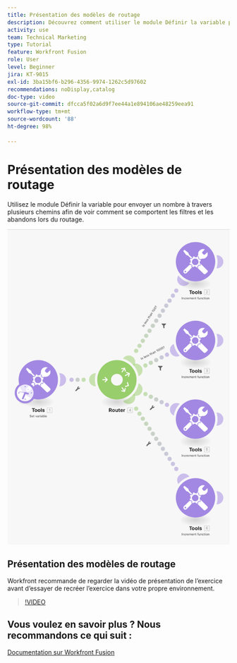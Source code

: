 ```yaml
---
title: Présentation des modèles de routage
description: Découvrez comment utiliser le module Définir la variable pour envoyer un nombre à travers plusieurs chemins afin de voir comment les filtres et les abandons se comportent dans  [!DNL Adobe Workfront Fusion].
activity: use
team: Technical Marketing
type: Tutorial
feature: Workfront Fusion
role: User
level: Beginner
jira: KT-9015
exl-id: 3ba15bf6-b296-4356-9974-1262c5d97602
recommendations: noDisplay,catalog
doc-type: video
source-git-commit: dfcca5f02a6d9f7ee44a1e894106ae48259eea91
workflow-type: tm+mt
source-wordcount: '88'
ht-degree: 98%

---
```


# Présentation des modèles de routage

Utilisez le module Définir la variable pour envoyer un nombre à travers plusieurs chemins afin de voir comment se comportent les filtres et les abandons lors du routage.

![Image du scénario Fusion](assets/universal-connectors-and-routing-7.png)

## Présentation des modèles de routage

Workfront recommande de regarder la vidéo de présentation de l’exercice avant d’essayer de recréer l’exercice dans votre propre environnement.

>[!VIDEO](https://video.tv.adobe.com/v/335274/?quality=12&learn=on&enablevpops)


## Vous voulez en savoir plus ? Nous recommandons ce qui suit :

[Documentation sur Workfront Fusion](https://experienceleague.adobe.com/en/docs/workfront-fusion/using/get-started-with-fusion/understand-workfront-fusion/workfront-fusion-overview)
